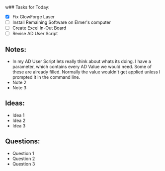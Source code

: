 w## Tasks for Today:

- [x] Fix GlowForge Laser
- [ ] Install Remaining Software on Elmer's computer
- [ ] Create Excel In-Out Board
- [ ] Revise AD User Script

## Notes:

- In my AD User Script lets really think about whats its doing. I have a parameter, which contains
  every AD Value we would need. Some of these are already filled. Normally the value wouldn't get applied unless I prompted it in the command line.
- Note 2
- Note 3

## Ideas:

- Idea 1
- Idea 2
- Idea 3

## Questions:

- Question 1
- Question 2
- Question 3